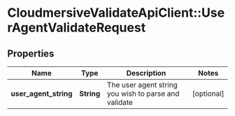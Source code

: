 # CloudmersiveValidateApiClient::UserAgentValidateRequest

## Properties
Name | Type | Description | Notes
------------ | ------------- | ------------- | -------------
**user_agent_string** | **String** | The user agent string you wish to parse and validate | [optional] 


